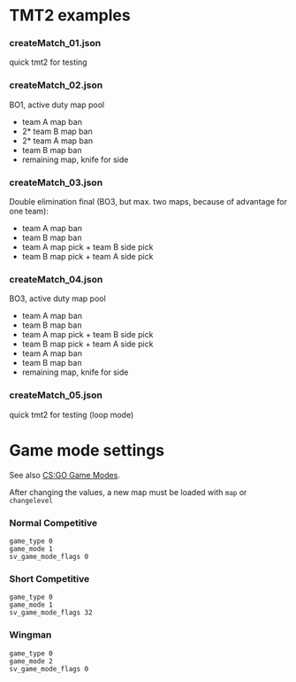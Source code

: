 # TMT2 examples

### createMatch_01.json

quick tmt2 for testing

### createMatch_02.json

BO1, active duty map pool

- team A map ban
- 2* team B map ban
- 2* team A map ban
- team B map ban
- remaining map, knife for side

### createMatch_03.json

Double elimination final (BO3, but max. two maps, because of advantage for one team):

- team A map ban
- team B map ban
- team A map pick + team B side pick
- team B map pick + team A side pick

### createMatch_04.json

BO3, active duty map pool

- team A map ban
- team B map ban
- team A map pick + team B side pick
- team B map pick + team A side pick
- team A map ban
- team B map ban
- remaining map, knife for side

### createMatch_05.json

quick tmt2 for testing (loop mode)

# Game mode settings

See also [CS:GO Game Modes](https://developer.valvesoftware.com/wiki/CS:GO_Game_Modes).

After changing the values, a new map must be loaded with `map` or `changelevel`

### Normal Competitive

    game_type 0
    game_mode 1
    sv_game_mode_flags 0


### Short Competitive

    game_type 0
    game_mode 1
    sv_game_mode_flags 32

### Wingman

    game_type 0
    game_mode 2
    sv_game_mode_flags 0
